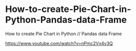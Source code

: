 # How-to-create-Pie-Chart-in-Python-Pandas-data-Frame
How to create Pie Chart in Python // Pandas data Frame

https://www.youtube.com/watch?v=nPmc2Vx4v3Q
